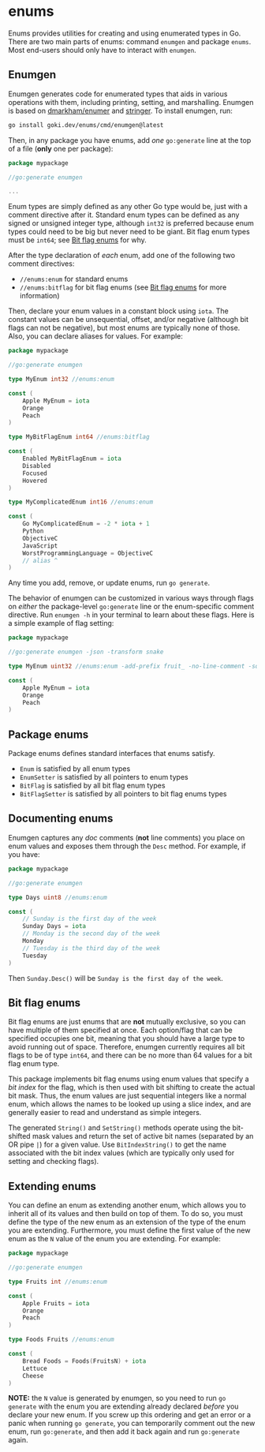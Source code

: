 # enums

Enums provides utilities for creating and using enumerated types in Go. There are two main parts of enums: command `enumgen` and package `enums`. Most end-users should only have to interact with `enumgen`.

## Enumgen

Enumgen generates code for enumerated types that aids in various operations with them, including printing, setting, and marshalling. Enumgen is based on [dmarkham/enumer](https://github.com/dmarkham/enumer) and [stringer](https://pkg.go.dev/golang.org/x/tools/cmd/stringer). To install enumgen, run:

```sh
go install goki.dev/enums/cmd/enumgen@latest
```

Then, in any package you have enums, add *one* `go:generate` line at the top of a file (**only** one per package):

```go
package mypackage

//go:generate enumgen

...
```

Enum types are simply defined as any other Go type would be, just with a comment directive after it. Standard enum types can be defined as any signed or unsigned integer type, although `int32` is preferred because enum types could need to be big but never need to be giant. Bit flag enum types must be `int64`; see [Bit flag enums](#bit-flag-enums) for why.

After the type declaration of *each* enum, add one of the following two comment directives:

* `//enums:enum` for standard enums
* `//enums:bitflag` for bit flag enums (see [Bit flag enums](#bit-flag-enums) for more information)

Then, declare your enum values in a constant block using `iota`. The constant values can be unsequential, offset, and/or negative (although bit flags can not be negative), but most enums are typically none of those. Also, you can declare aliases for values. For example:

```go
package mypackage

//go:generate enumgen

type MyEnum int32 //enums:enum

const (
    Apple MyEnum = iota
    Orange
    Peach
)

type MyBitFlagEnum int64 //enums:bitflag

const (
    Enabled MyBitFlagEnum = iota
    Disabled
    Focused
    Hovered
)

type MyComplicatedEnum int16 //enums:enum

const (
	Go MyComplicatedEnum = -2 * iota + 1
	Python
	ObjectiveC
	JavaScript
    WorstProgrammingLanguage = ObjectiveC
    // alias ^
)
```

Any time you add, remove, or update enums, run `go generate`.

The behavior of enumgen can be customized in various ways through flags on *either* the package-level `go:generate` line or the enum-specific comment directive. Run `enumgen -h` in your terminal to learn about these flags. Here is a simple example of flag setting:

```go
package mypackage

//go:generate enumgen -json -transform snake

type MyEnum uint32 //enums:enum -add-prefix fruit_ -no-line-comment -sql

const (
    Apple MyEnum = iota
    Orange
    Peach
)
```

## Package enums

Package enums defines standard interfaces that enums satisfy.

* `Enum` is satisfied by all enum types
* `EnumSetter` is satisfied by all pointers to enum types
* `BitFlag` is satisfied by all bit flag enum types
* `BitFlagSetter` is satisfied by all pointers to bit flag enums types

## Documenting enums

Enumgen captures any *doc* comments (**not** line comments) you place on enum values and exposes them through the `Desc` method. For example, if you have:

```go
package mypackage

//go:generate enumgen

type Days uint8 //enums:enum

const (
	// Sunday is the first day of the week
	Sunday Days = iota
	// Monday is the second day of the week
	Monday
	// Tuesday is the third day of the week
	Tuesday
)
```

Then `Sunday.Desc()` will be `Sunday is the first day of the week`.

## Bit flag enums

Bit flag enums are just enums that are **not** mutually exclusive, so you can have multiple of them specified at once. Each option/flag that can be specified occupies one bit, meaning that you should have a large type to avoid running out of space. Therefore, enumgen currently requires all bit flags to be of type `int64`, and there can be no more than 64 values for a bit flag enum type.

This package implements bit flag enums using enum values that specify a _bit index_ for the flag, which is then used with bit shifting to create the actual bit mask.  Thus, the enum values are just sequential integers like a normal enum, which allows the names to be looked up using a slice index, and are generally easier to read and understand as simple integers.

The generated `String()` and `SetString()` methods operate using the bit-shifted mask values and return the set of active bit names (separated by an OR pipe `|`) for a given value.  Use `BitIndexString()` to get the name associated with the bit index values (which are typically only used for setting and checking flags).

## Extending enums

You can define an enum as extending another enum, which allows you to inherit all of its values and then build on top of them. To do so, you must define the type of the new enum as an extension of the type of the enum you are extending. Furthermore, you must define the first value of the new enum as the `N` value of the enum you are extending. For example:

```go
package mypackage

//go:generate enumgen

type Fruits int //enums:enum

const (
	Apple Fruits = iota
	Orange
	Peach
)

type Foods Fruits //enums:enum

const (
	Bread Foods = Foods(FruitsN) + iota
	Lettuce
	Cheese
)
```

**NOTE:** the `N` value is generated by enumgen, so you need to run `go generate` with the enum you are extending already declared *before* you declare your new enum. If you screw up this ordering and get an error or a panic when running `go generate`, you can temporarily comment out the new enum, run `go:generate`, and then add it back again and run `go:generate` again.
